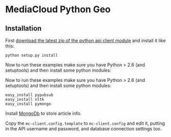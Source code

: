 MediaCloud Python Geo
=====================

Installation
------------

First [download the latest zip of the python api client module](https://github.com/c4fcm/MediaCloud-API-Client/tree/master/dist) 
and install it like this:

    python setup.py install

Now to run these examples make sure you have Python > 2.6 (and setuptools) and then install 
some python modules:

Now to run these examples make sure you have Python > 2.6 (and setuptools) and then install 
some python modules:
    
    easy_install pypubsub
    easy_install nltk
    easy_install pymongo
    
Install [MongoDb](http://mongodb.org) to store article info.

Copy the `mc-client.config.template` to `mc-client.config` and edit it, putting in the 
API username and password, and database connection settings too.

